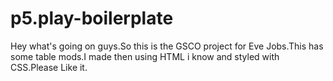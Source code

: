 # p5.play-boilerplate
Hey what's going on guys.So this is the GSCO project for Eve Jobs.This has  some table mods.I made then using HTML i know and styled with CSS.Please Like it.
